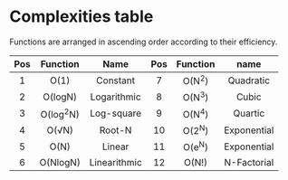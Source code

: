 # Complexities table
Functions are arranged in ascending order according to their efficiency.

|  Pos  |      Function       |     Name     |  Pos  |     Function     |    name     |
| :---: | :-----------------: | :----------: | :---: | :--------------: | :---------: |
|   1   |        O(1)         |   Constant   |   7   | O(N<sup>2</sup>) |  Quadratic  |
|   2   |       O(logN)       | Logarithmic  |   8   | O(N<sup>3</sup>) |    Cubic    |
|   3   | O(log<sup>2</sup>N) |  Log-square  |   9   | O(N<sup>4</sup>) |   Quartic   |
|   4   |     O(&Sqrt;N)      |    Root-N    |  10   | O(2<sup>N</sup>) | Exponential |
|   5   |        O(N)         |    Linear    |  11   | O(e<sup>N</sup>) | Exponential |
|   6   |      O(NlogN)       | Linearithmic |  12   |      O(N!)       | N-Factorial |
